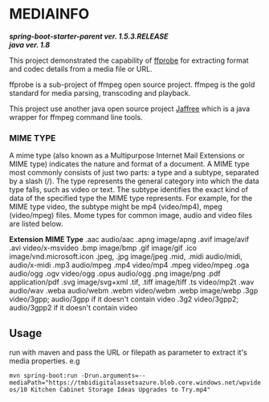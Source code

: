 # MEDIAINFO
***spring-boot-starter-parent ver. 1.5.3.RELEASE***\
***java ver. 1.8***

This project demonstrated the capability of [ffprobe](https://www.ffmpeg.org/ffprobe.html) for extracting format and codec details from a media file or URL.

ffprobe is a sub-project of ffmpeg open source project. ffmpeg is the gold standard for media parsing, transcoding and playback.

This project use another java open source project [Jaffree](https://github.com/kokorin/Jaffree) which is a java wrapper for ffmpeg command line tools.

### MIME TYPE ###
A mime type (also known as a Multipurpose Internet Mail Extensions or MIME type) indicates the nature and format of a document. A MIME type most commonly consists of just two parts: a type and a subtype, separated by a slash (/). The type represents the general category into which the data type falls, such as video or text. The subtype identifies the exact kind of data of the specified type the MIME type represents. For example, for the MIME type video, the subtype might be mp4 (video/mp4), mpeg (video/mpeg) files.
Mome types for common image, audio and video files are listed below.

**Extension**    **MIME Type**
.aac         audio/aac
.apng        image/apng
.avif        image/avif
.avi         video/x-msvideo
.bmp         image/bmp
.gif         image/gif
.ico         image/vnd.microsoft.icon
.jpeg, .jpg  image/jpeg
.mid, .midi  audio/midi, audio/x-midi
.mp3         audio/mpeg
.mp4         video/mp4
.mpeg        video/mpeg
.oga	       audio/ogg
.ogv	       video/ogg
.opus	       audio/ogg
.png	       image/png
.pdf	       application/pdf
.svg	       image/svg+xml
.tif, .tiff  image/tiff
.ts          video/mp2t
.wav         audio/wav
.weba        audio/webm
.webm        video/webm
.webp        image/webp
.3gp         video/3gpp; audio/3gpp if it doesn't contain video
.3g2         video/3gpp2; audio/3gpp2 if it doesn't contain video

## Usage ##
run with maven and pass the URL or filepath as parameter to extract it's media properties. e.g

`mvn spring-boot:run -Drun.arguments=--mediaPath="https://tmbidigitalassetsazure.blob.core.windows.net/wpvideos/10 Kitchen Cabinet Storage Ideas Upgrades to Try.mp4"`

